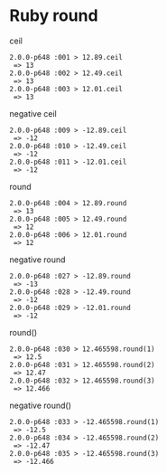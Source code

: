 # Ruby round

ceil

```
2.0.0-p648 :001 > 12.89.ceil
 => 13
2.0.0-p648 :002 > 12.49.ceil
 => 13
2.0.0-p648 :003 > 12.01.ceil
 => 13
```

negative ceil

```
2.0.0-p648 :009 > -12.89.ceil
 => -12
2.0.0-p648 :010 > -12.49.ceil
 => -12
2.0.0-p648 :011 > -12.01.ceil
 => -12
```

round

```
2.0.0-p648 :004 > 12.89.round
 => 13
2.0.0-p648 :005 > 12.49.round
 => 12
2.0.0-p648 :006 > 12.01.round
 => 12
```

negative round

```
2.0.0-p648 :027 > -12.89.round
 => -13
2.0.0-p648 :028 > -12.49.round
 => -12
2.0.0-p648 :029 > -12.01.round
 => -12
```

round()

```
2.0.0-p648 :030 > 12.465598.round(1)
 => 12.5
2.0.0-p648 :031 > 12.465598.round(2)
 => 12.47
2.0.0-p648 :032 > 12.465598.round(3)
 => 12.466
```

negative round()

```
2.0.0-p648 :033 > -12.465598.round(1)
 => -12.5
2.0.0-p648 :034 > -12.465598.round(2)
 => -12.47
2.0.0-p648 :035 > -12.465598.round(3)
 => -12.466
```


